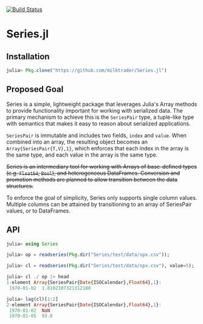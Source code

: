 [![Build Status](https://travis-ci.org/milktrader/Series.jl.png)](https://travis-ci.org/milktrader/Series.jl)

Series.jl
=============

## Installation

````julia
julia> Pkg.clone("https://github.com/milktrader/Series.jl")
````

## Proposed Goal

Series is a simple, lightweight package that leverages Julia's Array 
methods to provide functionality important for working with serialized data. 
The primary mechanism to achieve this is the `SeriesPair` type, a tuple-like type 
with semantics that makes it easy to reason about serialized applications.

`SeriesPair` is immutable and includes two fields, `index` and `value`. When combined 
into an array, the resulting object becomes an `Array{SeriesPair{T,V},1}`, which 
enforces that each index in the array is the same type, and each value in the array 
is the same type.

~~Series is an intermediary tool for working with Arrays of base-defined types 
(e.g. `Float64`, `Bool`), and heterogeneous DataFrames. Conversion and promotion methods 
are planned to allow transition between the data structures.~~

To enforce the goal of simplicity, Series only supports single column values.  Multiple 
columns can be attained by transitioning to an array of SeriesPair values, or to DataFrames.


## API
````julia
julia> using Series

julia> op = readseries(Pkg.dir("Series/test/data/spx.csv"));

julia> cl = readseries(Pkg.dir("Series/test/data/spx.csv"), value=5);

julia> cl ./ op |> head
1-element Array{SeriesPair{Date{ISOCalendar},Float64},1}:
 1970-01-02  1.0102107321312188

julia> lag(cl)[1:2]
2-element Array{SeriesPair{Date{ISOCalendar},Float64},1}:
 1970-01-02  NaN
 1970-01-05  93.0
````
